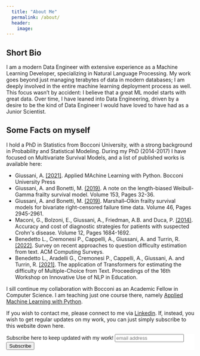 ```yaml
---
  title: "About Me"
  permalink: /about/
  header:
    image:
---
```


## Short Bio

I am a modern Data Engineer with extensive experience as a Machine Learning Developer, specializing in Natural Language Processing. 
My work goes beyond just managing terabytes of data in modern databases; I am deeply involved in the entire machine learning deployment process as well. 
This focus wasn’t by accident: I believe that a great ML model starts with great data. Over time, I have leaned into Data Engineering, driven by a desire to be the kind of Data Engineer I would have loved to have had as a Junior Scientist.


## Some Facts on myself
I hold a PhD in Statistics from Bocconi University, with a strong background in Probability and Statistical Modeling. During my PhD (2014-2017) I have focused on Multivariate Survival Models, and a list of published works is available here:
  - Giussani, A. [[2021]](https://www.amazon.com/Applied-Machine-Learning-Python-Giussani/dp/8831322044). Applied MAchine Learning with Python. Bocconi University Press
  - Giussani, A. and Bonetti, M. [(2019)](https://www.sciencedirect.com/science/article/pii/S0167715219301385). A note on the length-biased Weibull-Gamma frailty survival model. Volume 153, Pages 32-36.
  - Giussani, A. and Bonetti, M. [(2019)](https://www.tandfonline.com/doi/abs/10.1080/02664763.2019.1624694). Marshall–Olkin frailty survival models for bivariate right-censored failure time data. Volume 46, Pages 2945-2961.
  - Maconi, G., Bolzoni, E., Giussani, A., Friedman, A.B. and Duca, P. [(2014)](https://pubmed.ncbi.nlm.nih.gov/25179579/). Accuracy and cost of diagnostic strategies for patients with suspected Crohn's disease. Volume 12, Pages 1684-1692.
  - Benedetto L., Cremonesi P., Cappelli, A., Giussani, A. and Turrin, R. [[2022]](https://aclanthology.org/2021.bea-1.16/). Survey on recent approaches to question difficulty estimation from text. ACM Computing Surveys. 
  - Benedetto L., Aradelli G., Cremonesi P., Cappelli, A.,  Giussani, A. and Turrin, R. [[2021]](https://aclanthology.org/2021.bea-1.16). The application of Transformers for estimating the difficulty of Multiple-Choice from Text. Proceedings of the 16th Workshop on Innovative Use of NLP in Education.

I sill continue my collaboration with Bocconi as an Academic Fellow in Computer Science. I am teaching just one course there, namely [Applied Machine Learning with Python](https://www.unibocconi.it/it/studenti-iscritti/it-education-center/attivita-integrative-curriculari-solo-studenti-di-laurea-magistrale/calendario).

If you wish to contact me, please connect to me via [Linkedin](https://www.linkedin.com/in/andrea-giussani-764816148/). If, instead, you wish to get regular updates on my work, you can just simply subscribe to this website down here.

<!-- Begin Mailchimp Signup Form -->
<link href="//cdn-images.mailchimp.com/embedcode/horizontal-slim-10_7.css" rel="stylesheet" type="text/css">
<style type="text/css">
	#mc_embed_signup{background:#fff; clear:left; font:14px Helvetica,Arial,sans-serif; width:100%;}
	/* Add your own Mailchimp form style overrides in your site stylesheet or in this style block.
	   We recommend moving this block and the preceding CSS link to the HEAD of your HTML file. */
</style>
<div id="mc_embed_signup">
<form action="https://gmail.us2.list-manage.com/subscribe/post?u=0a003d5386620fdad15de4fe3&amp;id=fbf804f6c2" method="post" id="mc-embedded-subscribe-form" name="mc-embedded-subscribe-form" class="validate" target="_blank" novalidate>
    <div id="mc_embed_signup_scroll">
	<label for="mce-EMAIL">Subscribe here to keep updated with my work!</label>
	<input type="email" value="" name="EMAIL" class="email" id="mce-EMAIL" placeholder="email address" required>
    <!-- real people should not fill this in and expect good things - do not remove this or risk form bot signups-->
    <div style="position: absolute; left: -5000px;" aria-hidden="true"><input type="text" name="b_92fe86c389878585bc87837e8_50543deff9" tabindex="-1" value=""></div>
    <div class="clear"><input type="submit" value="Subscribe" name="subscribe" id="mc-embedded-subscribe" class="button"></div>
    </div>
</form>
</div>

<!--End mc_embed_signup-->
